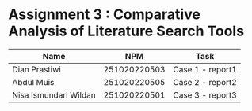 # Assignment 3 : Comparative Analysis of Literature Search Tools

| Name          | NPM  | Task            |
| ------------ | -------------- | --------------- |
| Dian Prastiwi |   251020220503     |  Case 1 - report1  |
|  Abdul Muis  |   251020220505     |  Case 2 - report2       |
| Nisa Ismundari Wildan  |   251020220501    |  Case 3 - report3 |
